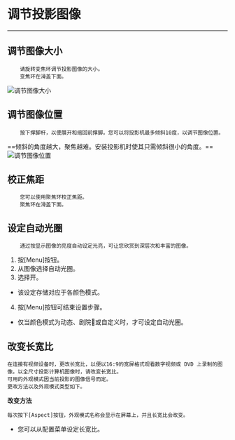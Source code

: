 # 调节投影图像
-------
## 调节图像大小
``` 
    请旋转变焦环调节投影图像的大小。
    变焦环在滑盖下面。
```
![调节图像大小](https://ws1.sinaimg.cn/large/85df5809ly1fws9s3fwq4j20dy055wf1.jpg)

## 调节图像位置
```
    按下撑脚杆，以便展开和缩回前撑脚。您可以将投影机最多倾斜10度，以调节图像位置。
```
==倾斜的角度越大，聚焦越难。安装投影机时使其只需倾斜很小的角度。==
![调节图像位置](https://ws1.sinaimg.cn/large/85df5809ly1fws9s3cr2zj20cw04zwf5.jpg)

## 校正焦距
```
    您可以使用聚焦环校正焦距。
    聚焦环在滑盖下面。
```

## 设定自动光圈
```
    通过按显示图像的亮度自动设定光亮，可让您欣赏到深层次和丰富的图像。
```

1. 按[Menu]按钮。
2. 从图像选择自动光圈。
3. 选择开。
* 该设定存储对应于各颜色模式。
4. 按[Menu]按钮可结束设置步骤。

* 仅当颜色模式为动态、剧院或自定义时，才可设定自动光圈。

## 改变长宽比
    在连接有视频设备时，更改长宽比，以便以16:9的宽屏格式观看数字视频或 DVD 上录制的图像。以全尺寸投影计算机图像时，请改变长宽比。
    可用的外观模式因当前投影的图像信号而定。
    更改方法以及外观模式类型如下。

**改变方法**

    每次按下[Aspect]按钮，外观模式名称会显示在屏幕上，并且长宽比会改变。

* 您可以从配置菜单设定长宽比。




